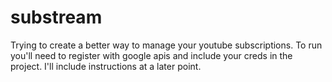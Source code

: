 # substream
Trying to create a better way to manage your youtube subscriptions.
To run you'll need to register with google apis and include your creds in the project. I'll include instructions at a later point.
